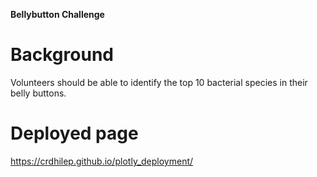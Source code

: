 **Bellybutton Challenge**

# Background
Volunteers should be able to identify the top 10 bacterial species in their belly buttons. 

# Deployed page
  https://crdhilep.github.io/plotly_deployment/
